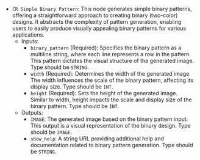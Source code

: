- `CR Simple Binary Pattern`: This node generates simple binary patterns, offering a straightforward approach to creating binary (two-color) designs. It abstracts the complexity of pattern generation, enabling users to easily produce visually appealing binary patterns for various applications.
    - Inputs:
        - `binary_pattern` (Required): Specifies the binary pattern as a multiline string, where each line represents a row in the pattern. This pattern dictates the visual structure of the generated image. Type should be `STRING`.
        - `width` (Required): Determines the width of the generated image. The width influences the scale of the binary pattern, affecting its display size. Type should be `INT`.
        - `height` (Required): Sets the height of the generated image. Similar to width, height impacts the scale and display size of the binary pattern. Type should be `INT`.
    - Outputs:
        - `IMAGE`: The generated image based on the binary pattern input. This output is a visual representation of the binary design. Type should be `IMAGE`.
        - `show_help`: A string URL providing additional help and documentation related to binary pattern generation. Type should be `STRING`.

